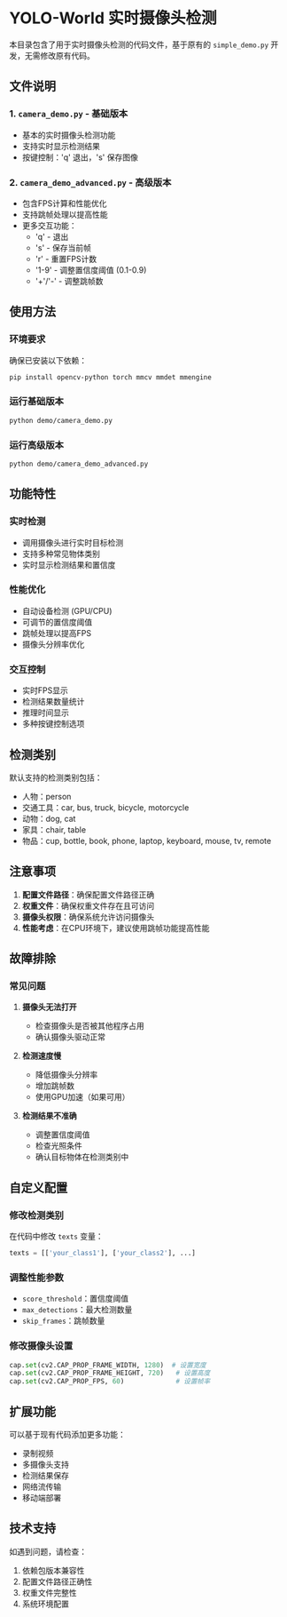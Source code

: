 # YOLO-World 实时摄像头检测

本目录包含了用于实时摄像头检测的代码文件，基于原有的 `simple_demo.py` 开发，无需修改原有代码。

## 文件说明

### 1. `camera_demo.py` - 基础版本
- 基本的实时摄像头检测功能
- 支持实时显示检测结果
- 按键控制：'q' 退出，'s' 保存图像

### 2. `camera_demo_advanced.py` - 高级版本
- 包含FPS计算和性能优化
- 支持跳帧处理以提高性能
- 更多交互功能：
  - 'q' - 退出
  - 's' - 保存当前帧
  - 'r' - 重置FPS计数
  - '1-9' - 调整置信度阈值 (0.1-0.9)
  - '+'/'-' - 调整跳帧数

## 使用方法

### 环境要求
确保已安装以下依赖：
```bash
pip install opencv-python torch mmcv mmdet mmengine
```

### 运行基础版本
```bash
python demo/camera_demo.py
```

### 运行高级版本
```bash
python demo/camera_demo_advanced.py
```

## 功能特性

### 实时检测
- 调用摄像头进行实时目标检测
- 支持多种常见物体类别
- 实时显示检测结果和置信度

### 性能优化
- 自动设备检测 (GPU/CPU)
- 可调节的置信度阈值
- 跳帧处理以提高FPS
- 摄像头分辨率优化

### 交互控制
- 实时FPS显示
- 检测结果数量统计
- 推理时间显示
- 多种按键控制选项

## 检测类别

默认支持的检测类别包括：
- 人物：person
- 交通工具：car, bus, truck, bicycle, motorcycle
- 动物：dog, cat
- 家具：chair, table
- 物品：cup, bottle, book, phone, laptop, keyboard, mouse, tv, remote

## 注意事项

1. **配置文件路径**：确保配置文件路径正确
2. **权重文件**：确保权重文件存在且可访问
3. **摄像头权限**：确保系统允许访问摄像头
4. **性能考虑**：在CPU环境下，建议使用跳帧功能提高性能

## 故障排除

### 常见问题

1. **摄像头无法打开**
   - 检查摄像头是否被其他程序占用
   - 确认摄像头驱动正常

2. **检测速度慢**
   - 降低摄像头分辨率
   - 增加跳帧数
   - 使用GPU加速（如果可用）

3. **检测结果不准确**
   - 调整置信度阈值
   - 检查光照条件
   - 确认目标物体在检测类别中

## 自定义配置

### 修改检测类别
在代码中修改 `texts` 变量：
```python
texts = [['your_class1'], ['your_class2'], ...]
```

### 调整性能参数
- `score_threshold`：置信度阈值
- `max_detections`：最大检测数量
- `skip_frames`：跳帧数量

### 修改摄像头设置
```python
cap.set(cv2.CAP_PROP_FRAME_WIDTH, 1280)  # 设置宽度
cap.set(cv2.CAP_PROP_FRAME_HEIGHT, 720)   # 设置高度
cap.set(cv2.CAP_PROP_FPS, 60)             # 设置帧率
```

## 扩展功能

可以基于现有代码添加更多功能：
- 录制视频
- 多摄像头支持
- 检测结果保存
- 网络流传输
- 移动端部署

## 技术支持

如遇到问题，请检查：
1. 依赖包版本兼容性
2. 配置文件路径正确性
3. 权重文件完整性
4. 系统环境配置

